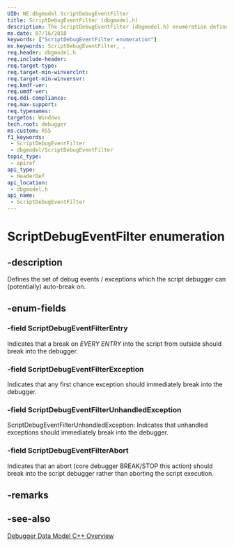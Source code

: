 ```yaml
---
UID: NE:dbgmodel.ScriptDebugEventFilter
title: ScriptDebugEventFilter (dbgmodel.h)
description: The ScriptDebugEventFilter (dbgmodel.h) enumeration defines the set of debug events or exceptions which the script debugger can, potentially, auto-break on.
ms.date: 07/16/2018
keywords: ["ScriptDebugEventFilter enumeration"]
ms.keywords: ScriptDebugEventFilter, ,
req.header: dbgmodel.h
req.include-header: 
req.target-type: 
req.target-min-winverclnt: 
req.target-min-winversvr: 
req.kmdf-ver: 
req.umdf-ver: 
req.ddi-compliance: 
req.max-support: 
req.typenames: 
targetos: Windows
tech.root: debugger
ms.custom: RS5
f1_keywords:
 - ScriptDebugEventFilter
 - dbgmodel/ScriptDebugEventFilter
topic_type:
 - apiref
api_type:
 - HeaderDef
api_location:
 - dbgmodel.h
api_name:
 - ScriptDebugEventFilter
---
```


# ScriptDebugEventFilter enumeration


## -description

Defines the set of debug events / exceptions which the script debugger can (potentially) auto-break on.

## -enum-fields

### -field ScriptDebugEventFilterEntry

Indicates that a break on *EVERY ENTRY* into the script from outside should break into the debugger.

### -field ScriptDebugEventFilterException 

Indicates that any first chance exception should immediately break into the debugger.

### -field ScriptDebugEventFilterUnhandledException 

ScriptDebugEventFilterUnhandledException: Indicates that unhandled exceptions should immediately break into the debugger.

### -field ScriptDebugEventFilterAbort 

Indicates that an abort (core debugger BREAK/STOP this action) should break into the script debugger rather than aborting the script execution.

## -remarks

## -see-also

[Debugger Data Model C++ Overview](/windows-hardware/drivers/debugger/data-model-cpp-overview)
